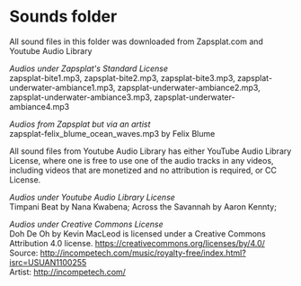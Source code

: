 # Sounds folder

All sound files in this folder was downloaded from Zapsplat.com and Youtube Audio Library

<i> Audios under Zapsplat's Standard License</i>
<br>
zapsplat-bite1.mp3, zapsplat-bite2.mp3, zapsplat-bite3.mp3, zapsplat-underwater-ambiance1.mp3, zapsplat-underwater-ambiance2.mp3, zapsplat-underwater-ambiance3.mp3, zapsplat-underwater-ambiance4.mp3

<i> Audios from Zapsplat but via an artist</i>
<br>
zapsplat-felix_blume_ocean_waves.mp3 by Felix Blume


All sound files from Youtube Audio Library has either YouTube Audio Library License, where one is free to use one of the audio tracks in any videos, including videos that are monetized and no attribution is required, or CC License.

<i> Audios under Youtube Audio Library License</i>
<br>
Timpani Beat by Nana Kwabena; Across the Savannah by Aaron Kennty;

<i> Audios under Creative Commons License</i>
<br>
Doh De Oh by Kevin MacLeod is licensed under a Creative Commons Attribution 4.0 license. https://creativecommons.org/licenses/by/4.0/
<br>
Source: http://incompetech.com/music/royalty-free/index.html?isrc=USUAN1100255
<br>
Artist: http://incompetech.com/
